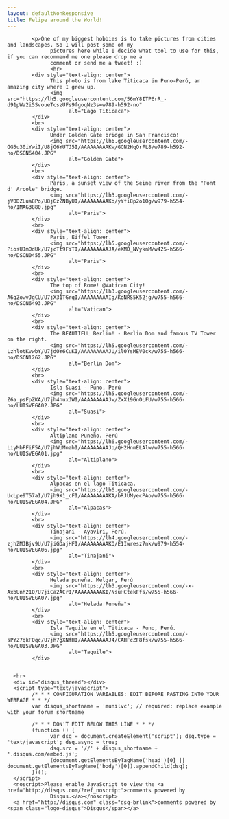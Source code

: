 ```yaml
---
layout: defaultNonResponsive
title: Felipe around the World!
---
```

<div class="wrapper">

            <p>One of my biggest hobbies is to take pictures from cities and landscapes. So I will post some of my
                  pictures here while I decide what tool to use for this, if you can recommend me one please drop me a
                  comment or send me a tweet! :)
                  <hr>      
            <div style="text-align: center">
                  This photo is from lake Titicaca in Puno-Perú, an amazing city where I grew up.
                  <img src="https://lh5.googleusercontent.com/56mY8ITP6rR_-d91pWa2i5SvoueTcszUFs9fgoqNz3s=w789-h592-no"
                        alt="Lago Titicaca">
            </div>
            <br>
            <div style="text-align: center">
                  Under Golden Gate bridge in San Francisco!
                  <img src="https://lh6.googleusercontent.com/-GG5u30iYwiI/U8jG6YUTJ5I/AAAAAAAAAKw/GCN2HqOrFL8/w789-h592-no/DSCN6404.JPG"
                        alt="Golden Gate">
            </div>
            <br>
            <div style="text-align: center">
                  Paris, a sunset view of the Seine river from the "Pont d' Arcole" bridge.
                  <img src="https://lh3.googleusercontent.com/-jV0DZLua8Po/U8jGzZNByUI/AAAAAAAAAKo/yYfi8p2o1Og/w979-h554-no/IMAG3880.jpg"
                        alt="Paris">
            </div>
            <br>
            <div style="text-align: center">
                  Paris, Eiffel Tower.
                  <img src="https://lh5.googleusercontent.com/-PiosUJmOdUk/U7jcTt9FiTI/AAAAAAAAAJA/eXMD_NVyknM/w425-h566-no/DSCN0455.JPG"
                        alt="Paris">
            </div>
            <br>
            <div style="text-align: center">
                  The top of Rome! @Vatican City!
                  <img src="https://lh3.googleusercontent.com/-A6qZowvJgCU/U7jX31TGrqI/AAAAAAAAAIg/KoNRS5K52jg/w755-h566-no/DSCN6493.JPG"
                        alt="Vatican">
            </div>
            <br>
            <div style="text-align: center">
                  The BEAUTIFUL Berlin! - Berlin Dom and famous TV Tower on the right.
                  <img src="https://lh5.googleusercontent.com/-LzhlotKvwbY/U7jdOY6CuKI/AAAAAAAAAJU/il0YsMEV0ck/w755-h566-no/DSCN1262.JPG"
                        alt="Berlin Dom">
            </div>
            <br>
            <div style="text-align: center">
                  Isla Suasi - Puno, Perú
                  <img src="https://lh5.googleusercontent.com/-Z6a_psFpZKA/U7jh4huxJWI/AAAAAAAAAJw/ZxX19GnOLFU/w755-h566-no/LUISVEGA02.JPG"
                        alt="Suasi">
            </div>
            <br>
            <div style="text-align: center">
                  Altiplano Puneño. Perú
                  <img src="https://lh6.googleusercontent.com/-LiyMbFFiF5A/U7jhWUMnahI/AAAAAAAAAJo/QH2HnmELAlw/w755-h566-no/LUISVEGA01.jpg"
                        alt="Altiplano">
            </div>
            <br>
            <div style="text-align: center">
                  Alpacas en el lago Titicaca.
                  <img src="https://lh6.googleusercontent.com/-UcLpe9T57aI/U7jh9X1_cFI/AAAAAAAAAKA/bRJUMyecPAo/w755-h566-no/LUISVEGA04.JPG"
                        alt="Alpacas">
            </div>
            <br>
            <div style="text-align: center">
                  Tinajani - Ayaviri, Perú.
                  <img src="https://lh4.googleusercontent.com/-zjhZMJBjv9U/U7jiGDajHFI/AAAAAAAAAKQ/E1Iwresz7nk/w979-h554-no/LUISVEGA06.jpg"
                        alt="Tinajani">
            </div>
            <br>
            <div style="text-align: center">
                  Helada puneña. Melgar, Perú
                  <img src="https://lh3.googleusercontent.com/-x-AxbUnh21Q/U7jiCa2ACrI/AAAAAAAAAKI/NsuHCtekFfs/w755-h566-no/LUISVEGA07.jpg"
                        alt="Helada Puneña">
            </div>
            <br>
            <div style="text-align: center">
                  Isla Taquile en el Titicaca - Puno, Perú.
                  <img src="https://lh5.googleusercontent.com/-sPYZ7qkFQqc/U7jh7gXNfHI/AAAAAAAAAJ4/CAHFcZF8fsk/w755-h566-no/LUISVEGA03.JPG"
                        alt="Taquile">
            </div>


      <hr>
      <div id="disqus_thread"></div>
      <script type="text/javascript">
            /* * * CONFIGURATION VARIABLES: EDIT BEFORE PASTING INTO YOUR WEBPAGE * * */
            var disqus_shortname = 'munilvc'; // required: replace example with your forum shortname

            /* * * DON'T EDIT BELOW THIS LINE * * */
            (function () {
                  var dsq = document.createElement('script'); dsq.type = 'text/javascript'; dsq.async = true;
                  dsq.src = '//' + disqus_shortname + '.disqus.com/embed.js';
                  (document.getElementsByTagName('head')[0] || document.getElementsByTagName('body')[0]).appendChild(dsq);
            })();
      </script>
      <noscript>Please enable JavaScript to view the <a href="http://disqus.com/?ref_noscript">comments powered by
                  Disqus.</a></noscript>
      <a href="http://disqus.com" class="dsq-brlink">comments powered by <span class="logo-disqus">Disqus</span></a>

